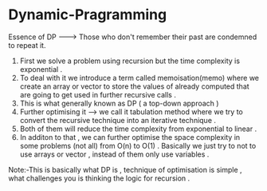 # Dynamic-Pragramming
Essence of DP ---> Those who don't remember their past are condemned to repeat it.

1) First we solve a problem using recursion  but the time complexity is exponential .
2) To deal with it we introduce a term called memoisation(memo) where we create an array or vector to store the values of already computed that are
   going to get used in further recursive calls .
3) This is what generally known as DP ( a top-down approach )
4) Further optimising it --> we call it tabulation method where we try to convert the recursive technique into an iterative technique .
5) Both of them will reduce the time complexity from exponential to linear .
6) In additon to that , we can further optimise the space complexity in some problems (not all) from O(n) to O(1) . Basically we just try to not to use arrays
  or vector , instead of them only use variables .


Note:-This is basically what DP is , technique of optimisation is simple , what challenges you is thinking the logic for recursion .
